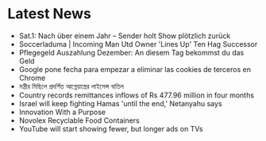 # Latest News
-  Sat.1: Nach über einem Jahr – Sender holt Show plötzlich zurück
-  Soccerladuma | Incoming Man Utd Owner 'Lines Up' Ten Hag Successor
-  Pflegegeld Auszahlung Dezember: An diesem Tag bekommst du das Geld
-  Google pone fecha para empezar a eliminar las cookies de terceros en Chrome
-  মন্ত্রীর মিছিলে প্রদর্শিত আগ্নেয়াস্ত্রের লাইসেন্স বাতিল
-  Country records remittances inflows of Rs 477.96 million in four months
-  Israel will keep fighting Hamas &#039;until the end,&#039; Netanyahu says
-  Innovation With a Purpose
-  Novolex Recyclable Food Containers
-  YouTube will start showing fewer, but longer ads on TVs
